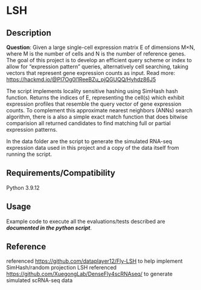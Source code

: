 # LSH

## Description
**Question**: Given a large single-cell expression matrix E of dimensions M×N, where M is the number of cells and N is the number of reference genes. The goal of this project is to develop an efficient query scheme or index to allow for “expression pattern” queries, alternatively cell searching, taking vectors that represent gene expression counts as input. Read more: https://hackmd.io/@PI7Og0l1ReeBZu_pjQGUQQ/Hyhdz86J5


The script implements locality sensitive hashing using SimHash hash function. Returns the indices of E, representing the cell(s) which exhibit expression profiles that resemble the query vector of gene expression counts. To complement this approximate nearest neighbors (ANNs) search algorithm, there is a also a simple exact match function that does bitwise comparision all returned candidates to find matching full or partial expression patterns.

In the data folder are the script to generate the simulated RNA-seq expression data used in this project and a copy of the data itself from running the script.

## Requirements/Compatibility
Python 3.9.12

## Usage
Example code to execute all the evaluations/tests described are ***documented in the python script***.


## Reference
referenced https://github.com/dataplayer12/Fly-LSH to help implement SimHash/random projection LSH
referenced https://github.com/XuegongLab/DenseFly4scRNAseq/ to generate simulated scRNA-seq data
